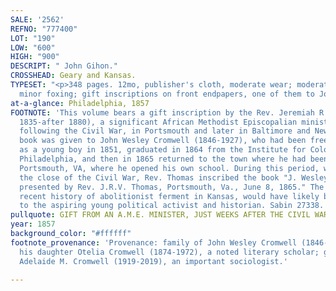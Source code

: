 ```yaml
---
SALE: '2562'
REFNO: "777400"
LOT: "190"
LOW: "600"
HIGH: "900"
DESCRIPT: " John Gihon."
CROSSHEAD: Geary and Kansas.
TYPESET: "<p>348 pages. 12mo, publisher's cloth, moderate wear; moderate toning and
  minor foxing; gift inscriptions on front endpapers, one of them to John Wesley Cromwell.</p><p></p>"
at-a-glance: Philadelphia, 1857
FOOTNOTE: 'This volume bears a gift inscription by the Rev. Jeremiah R.V. Thomas (circa
  1835-after 1880), a significant African Methodist Episcopalian minister in the years
  following the Civil War, in Portsmouth and later in Baltimore and New Orleans. The
  book was given to John Wesley Cromwell (1846-1927), who had been freed from slavery
  as a young boy in 1851, graduated in 1864 from the Institute for Colored Youth in
  Philadelphia, and then in 1865 returned to the town where he had been enslaved,
  Portsmouth, VA, where he opened his own school. During this period, weeks after
  the close of the Civil War, Rev. Thomas inscribed the book "J. Wesley Cromwell,
  presented by Rev. J.R.V. Thomas, Portsmouth, Va., June 8, 1865." The subject, the
  recent history of abolitionist ferment in Kansas, would have likely been of interest
  to the aspiring young political activist and historian. Sabin 27338. '
pullquote: GIFT FROM AN A.M.E. MINISTER, JUST WEEKS AFTER THE CIVIL WAR
year: 1857
background_color: "#ffffff"
footnote_provenance: 'Provenance: family of John Wesley Cromwell (1846-1927) through
  his daughter Otelia Cromwell (1874-1972), a noted literary scholar; granddaughter
  Adelaide M. Cromwell (1919-2019), an important sociologist.'

---
```

